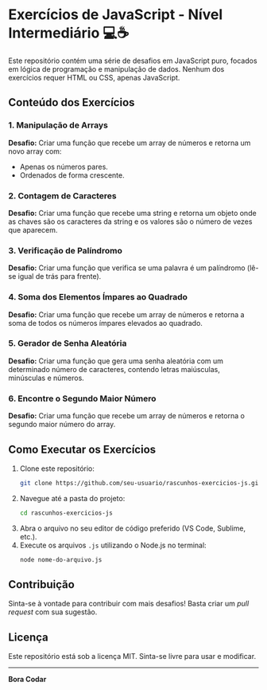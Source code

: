 # Exercícios de JavaScript - Nível Intermediário 💻☕

Este repositório contém uma série de desafios em JavaScript puro, focados em lógica de programação e manipulação de dados. Nenhum dos exercícios requer HTML ou CSS, apenas JavaScript.

## Conteúdo dos Exercícios

### 1. Manipulação de Arrays
**Desafio:** Criar uma função que recebe um array de números e retorna um novo array com:
- Apenas os números pares.
- Ordenados de forma crescente.

### 2. Contagem de Caracteres
**Desafio:** Criar uma função que recebe uma string e retorna um objeto onde as chaves são os caracteres da string e os valores são o número de vezes que aparecem.

### 3. Verificação de Palíndromo
**Desafio:** Criar uma função que verifica se uma palavra é um palíndromo (lê-se igual de trás para frente).

### 4. Soma dos Elementos Ímpares ao Quadrado
**Desafio:** Criar uma função que recebe um array de números e retorna a soma de todos os números ímpares elevados ao quadrado.

### 5. Gerador de Senha Aleatória
**Desafio:** Criar uma função que gera uma senha aleatória com um determinado número de caracteres, contendo letras maiúsculas, minúsculas e números.

### 6. Encontre o Segundo Maior Número
**Desafio:** Criar uma função que recebe um array de números e retorna o segundo maior número do array.


## Como Executar os Exercícios

1. Clone este repositório:
   ```sh
   git clone https://github.com/seu-usuario/rascunhos-exercicios-js.git
   ```
2. Navegue até a pasta do projeto:
   ```sh
   cd rascunhos-exercicios-js
   ```
3. Abra o arquivo no seu editor de código preferido (VS Code, Sublime, etc.).
4. Execute os arquivos `.js` utilizando o Node.js no terminal:
   ```sh
   node nome-do-arquivo.js
   ```
   
## Contribuição
Sinta-se à vontade para contribuir com mais desafios! Basta criar um *pull request* com sua sugestão.

## Licença
Este repositório está sob a licença MIT. Sinta-se livre para usar e modificar.

---

**Bora Codar**

